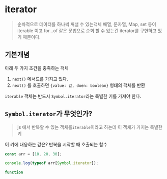 # iterator
> 순차적으로 데이터를 하나씩 꺼낼 수 있는객체
> 배열, 문자열, Map, set 등이 iterable 이고
> for...of 같은 문법으로 순회 할 수 있는건 iterator를 구현하고 있기 때문이다.

## 기본개념
아래 두 가지 조건을 충족하는 객체
1. `next()` 메서드를 가지고 있다.
2. `next()`
를 호출하면 `{value: 값, doen: boolean}` 형태의 객체를 반환

`iterable` 객체는 반드시 `Symbol.iterator`라는 특별한 키를 가져야 한다.

## `Symbol.iterator`가 무엇인가?
> js 에서 반복할 수 있는 객체를`iterable`이라고 하는데 이 객체가 가지는 특별한 키

이 키에 대응하는 값은?
반복을 시작할 때 호출되는 함수

```js
const arr = [10, 20, 30];

console.log(typeof arr[Symbol.iterator]);

function
```

